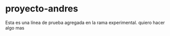 # proyecto-andres
Esta es una línea de prueba agregada en la rama experimental.
quiero hacer algo mas